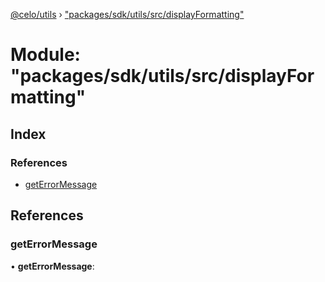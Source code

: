 [@celo/utils](../README.md) › ["packages/sdk/utils/src/displayFormatting"](_packages_sdk_utils_src_displayformatting_.md)

# Module: "packages/sdk/utils/src/displayFormatting"

## Index

### References

* [getErrorMessage](_packages_sdk_utils_src_displayformatting_.md#geterrormessage)

## References

###  getErrorMessage

• **getErrorMessage**:
